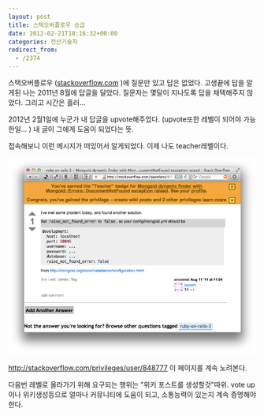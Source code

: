 ```yaml
---
layout: post
title: 스택오버플로우 승급
date: 2012-02-21T18:16:32+00:00
categories: 전산기술자
redirect_from:
  - /2374
---
```


스택오버플로우 (<a href="http://stackoverflow.com/questions/6661858/mongoid-dynamic-finder-with-mongoiderrorsdocumentnotfound-exception-raised/7024739#7024739" target="_blank" title="[http://stackoverflow.com/questions/6661858/mongoid-dynamic-finder-with-mongoiderrorsdocumentnotfound-exception-raised/7024739#7024739]로 이동합니다.">stackoverflow.com</a> )에 질문만 있고 답은 없었다. 고생끝에 답을 알게된 나는 2011년 8월에 답글을 달았다. 질문자는 몇달이 지나도록 답을 채택해주지 않았다. 그리고 시간은 흘러...

2012년 2월1일에 누군가 내 답글을 upvote해주었다. (upvote또한 레벨이 되어야 가능한일... ) 내 글이 그에게 도움이 되었다는 뜻.

접속해보니 이런 메시지가 떠있어서 알게되었다. 이제 나도 teacher레벨이다.

![ ](/assets/media/uploads_1_cfile1.uf.1770ED374F43DC9009842C.png)

 

http://stackoverflow.com/privileges/user/848777 이 페이지를 계속 노려본다.

다음번 레벨로 올라가기 위해 요구되는 행위는 "위키 포스트를 생성할것"따위. vote up 이나 위키생성등으로 얼마나 커뮤니티에 도움이 되고, 소통능력이 있는지 계속 증명해야한다.


<div id=comments>
</div>
